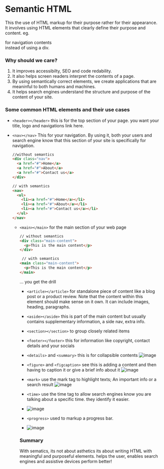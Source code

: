# Semantic HTML
This the use of HTML markup for their purpose rather for their appearance. It involves using HTML elements that clearly define their purpose and content. eg. <nav>for navigation contents</nav> instead of using a div.

### Why should we care?
1. It improves accessibilty, SEO and code redability. 
2. It also helps screen readers interpret the contents of a page.
3. By using semantically correct elements, we create applications that are meaninful to both humans and machines.
4. It helps search engines understand the structure and purpose of the content of your site.

### Some common HTML elements and their use cases
* `<header></header>` this is for the top section of your page. you want your title, logo and navigations link here.
* `<nav></nav>` This for your navigation. By using it, both your users and search engine know that this section of your site is specifically for navigation.

  ```html
  //without semantics
  <div class="nav">
    <a href="#">Home</a>
    <a href="#">About</a>
    <a href="#">Contact us</a>
  </div>

  // with semantics
  <nav>
    <ul>
      <li><a href="#">Home</a></li>
      <li><a href="#">About</a></li>
      <li><a href="#">Contact us</a></li>
    </ul>
  </nav>
  ```

  * `<main></main>` for the main section of your web page
    
    ```html
    // without semantics
    <div class="main-content">
      <p>This is the main content</p>
    </div>

     // with semantics
    <main class="main-content">
      <p>This is the main content</p>
    </main>
    ```

    ... you get the drill

    *  `<article></article>` for standalone piece of content like a blog post or a product review. Note that the content within this element should make sense on it own. It can include images, heading, paragraphs.
   
    *  `<aside></aside>` this is part of the main content but usually contains supplementary information, a side nav, extra info.
    *  `<section></section>` to group closely related items
    *  `<footer></footer>` this for information like copyright, contact details and your socials
    *  `<details>` and `<summary>` this is for collapsible contents
        ![image](https://github.com/user-attachments/assets/ecb39aa9-ea10-473b-9700-1a2670635d88)
    * `<figure>` and `<figcaption>` see this is adding a content and then having to caption it or give a brief info about it
        ![image](https://github.com/user-attachments/assets/554f7ee5-de0f-45db-8d83-5f9ff3204233)
    * `<mark>` use the mark tag to highlight texts; An important info or a search result
      ![image](https://github.com/user-attachments/assets/e440af1a-5eaa-4eef-aec4-c36232a7e00d)
    * `<time>` use the time tag to allow search engines know you are talking about a specific time. they identify it easier.
    * ![image](https://github.com/user-attachments/assets/ca0ff9cb-0632-476d-9e61-ce2c3eeac0e9)
    * `<progress>` used to markup a progress bar.
    * ![image](https://github.com/user-attachments/assets/44839a48-fe40-4dce-9453-6cb455c79694)
   
    ### Summary
    With sematics, its not about asthetics its about writing HTML with meaningful and purposeful elements. helps the user, enables search engines and assistive devices perform better!






